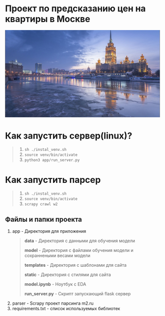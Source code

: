 # Проект по предсказанию цен на квартиры в Москве
<p align="center">
  <img src="app/static/images/moscow.jpg" width="1000" title="hover text">
</p>

# Как запустить сервер(linux)?
> 1. ``` sh ./instal_venv.sh ```
> 2. ``` source venv/bin/activate ```
> 3. ``` python3 app/run_server.py ```

# Как запустить парсер
> 1. ``` sh ./instal_venv.sh ```
> 2. ``` source venv/bin/activate ```
> 3. ``` scrapy crawl w2 ```

## Файлы и папки проекта
1. app - Директория для приложения
    > **data** - Директория с данными для обучения модели
    > 
    > **model** - Директория с файлами обучения модели и сохраннеными весами модели
    > 
    > **templates** - Директория с шаблонами для сайта
    > 
    > **static** - Директория с стилями для сайта
    >
    > **model.ipynb** - Ноутбук с EDA
    > 
    > **run_server.py** - Скрипт запускающий flask сервер
2. parser - Scrapy проект парсинга m2.ru
3. requirements.txt - список используемых библиотек




